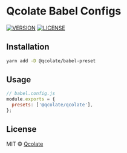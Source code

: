 # Qcolate Babel Configs

[![VERSION][version-badge-svg]][version-badge-url] [![LICENSE][license-badge-svg]](./LICENSE)


## Installation

```bash
yarn add -D @qcolate/babel-preset
```


## Usage

```javascript
// babel.config.js
module.exports = {
  presets: ['@qcolate/qcolate'],
};
```

## License

MIT © [Qcolate][qcolate-url]

<!-- link -->

[qcolate-url]: https://qcolate.com

[license-badge-svg]: https://img.shields.io/badge/License-MIT-green.svg

[version-badge-svg]: https://badge.fury.io/js/%40qcolate%2Fbabel-preset.svg

[version-badge-url]: https://badge.fury.io/js/%40qcolate%2Fbabel-preset
